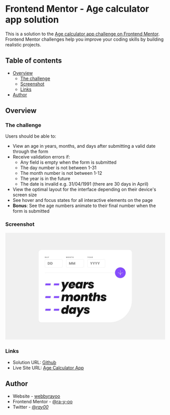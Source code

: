 # Frontend Mentor - Age calculator app solution

This is a solution to the [Age calculator app challenge on Frontend Mentor](https://www.frontendmentor.io/challenges/age-calculator-app-dF9DFFpj-Q). Frontend Mentor challenges help you improve your coding skills by building realistic projects.

## Table of contents

- [Overview](#overview)
  - [The challenge](#the-challenge)
  - [Screenshot](#screenshot)
  - [Links](#links)
- [Author](#author)

## Overview

### The challenge

Users should be able to:

- View an age in years, months, and days after submitting a valid date through the form
- Receive validation errors if:
  - Any field is empty when the form is submitted
  - The day number is not between 1-31
  - The month number is not between 1-12
  - The year is in the future
  - The date is invalid e.g. 31/04/1991 (there are 30 days in April)
- View the optimal layout for the interface depending on their device's screen size
- See hover and focus states for all interactive elements on the page
- **Bonus**: See the age numbers animate to their final number when the form is submitted

### Screenshot

![App design](./design/desktop-design.jpg)

### Links

- Solution URL: [Github](https://github.com/ra-y-oo/age-calculator-app-main)
- Live Site URL: [Age Calculator App](https://ra-y-oo.github.io/age-calculator-app-main/)

## Author

- Website - [webbyrayoo](https://ra-y-oo.github.io/my_work/)
- Frontend Mentor - [@ra-y-oo](https://www.frontendmentor.io/profile/@ra-y-oo)
- Twitter - [@_ray00_](https://www.twitter.com/@_ray00_)
